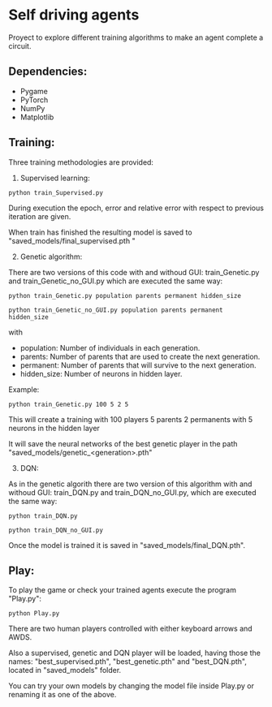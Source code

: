 # Self driving agents

Proyect to explore different training algorithms to make an agent complete 
a circuit.

## Dependencies:
- Pygame
- PyTorch
- NumPy
- Matplotlib

## Training:
Three training methodologies are provided:
1. Supervised learning:
```
python train_Supervised.py
```
During execution the epoch, error and relative error with respect to previous iteration
are given.

When train has finished the resulting model is saved to "saved_models/final_supervised.pth "

2. Genetic algorithm:

There are two versions of this code with and withoud GUI: train_Genetic.py and train_Genetic_no_GUI.py 
which are executed the same way:
```
python train_Genetic.py population parents permanent hidden_size

python train_Genetic_no_GUI.py population parents permanent hidden_size
```
with
* population: Number of individuals in each generation.
* parents: Number of parents that are used to create the next generation.
* permanent: Number of parents that will survive to the next generation.
* hidden_size: Number of neurons in hidden layer.

Example:
```
python train_Genetic.py 100 5 2 5
```
This will create a training with 100 players 5 parents 2 permanents with 5 neurons in the hidden layer

It will save the neural networks of the best genetic player in the path "saved_models/genetic_\<generation>.pth"

3. DQN:

As in the genetic algorith there are two version of this algorithm with and withoud GUI:
train_DQN.py and train_DQN_no_GUI.py, which are executed the same way:
```
python train_DQN.py

python train_DQN_no_GUI.py
```
Once the model is trained it is saved in "saved_models/final_DQN.pth".

## Play:
To play the game or check your trained agents execute the program "Play.py":
```
python Play.py
```
There are two human players controlled with either keyboard arrows and AWDS.

Also a supervised, genetic and DQN player will be loaded, having those the names:
"best_supervised.pth", "best_genetic.pth" and "best_DQN.pth", located in "saved_models"
folder.

You can try your own models by changing the model file inside Play.py or renaming 
it as one of the above.
